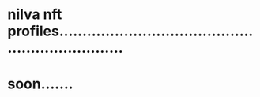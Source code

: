 # nilva nft profiles...................................................................
# soon.......
